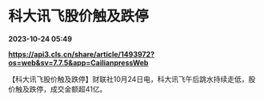 # 科大讯飞股价触及跌停

**2023-10-24 05:49**

**https://api3.cls.cn/share/article/1493972?os=web&sv=7.7.5&app=CailianpressWeb**

【科大讯飞股价触及跌停】财联社10月24日电，科大讯飞午后跳水持续走低，股价触及跌停，成交金额超41亿。